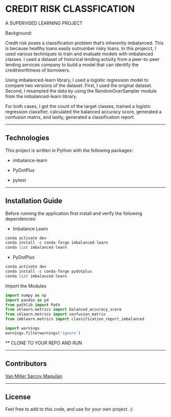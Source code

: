 # CREDIT RISK CLASSFICATION

A SUPERVISED LEARNING PROJECT

Background:

Credit risk poses a classification problem that’s inherently imbalanced. This is because healthy loans easily outnumber risky loans. In this projecct, I used  various techniques to train and evaluate models with imbalanced classes. I used a dataset of historical lending activity from a peer-to-peer lending services company to build a model that can identify the creditworthiness of borrowers.

Using imbalanced-learn library, I used a logistic regression model to compare two versions of the dataset. First, I used the original dataset. Second, I resampled the data by using the RandomOverSampler module from the imbalanced-learn library.

For both cases, I got the count of the target classes, trained a logistic regression classifier, calculated the balanced accuracy score, generated a confusion matrix, and lastly, generated a classification report.

---

## Technologies

This project is written in Python with the following packages:

* imbalance-learn

* PyDotPlus

* pytest

---

## Installation Guide

Before running the application first install and verify the following dependencies:

*  Imbalance Learn

```python
conda activate dev
conda install -c conda-forge imbalanced-learn
conda list imbalanced-learn
```

*  PyDotPlus

```python
conda activate dev
conda install -c conda-forge pydotplus
conda list imbalanced-learn
``` 

Import the Modules

```python
import numpy as np
import pandas as pd
from pathlib import Path
from sklearn.metrics import balanced_accuracy_score
from sklearn.metrics import confusion_matrix
from imblearn.metrics import classification_report_imbalanced

import warnings
warnings.filterwarnings('ignore')
```


** CLONE TO YOUR REPO AND RUN

---



## Contributors

[Van Miller Sarcov Maquilan](https://www.linkedin.com/in/van-miller-sarcov-maquilan-20b472202/) 


---

## License

Feel free to add to this code, and use for your own project. :)
